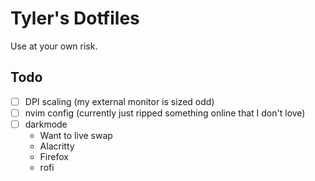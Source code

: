 # Tyler's Dotfiles
Use at your own risk.

## Todo

- [ ] DPI scaling (my external monitor is sized odd)
- [ ] nvim config (currently just ripped something online that I don't love)
- [ ] darkmode
    - Want to live swap
    - Alacritty
    - Firefox
    - rofi


